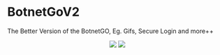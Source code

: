 # BotnetGoV2
The Better Version of the BotnetGO, Eg. Gifs, Secure Login and more++
<p align="center">
  <img src="https://img.shields.io/badge/Version-2.0-blue" />
  <img src="https://img.shields.io/badge/Platform-Windows%20%7C%20Linux%20%7C%20Mac-lightblack" />
</p>
